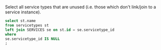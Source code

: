 Select all service types that are unused (i.e. those which don't 
link/join to a service instance). 

```sql
select st.name
from servicetypes st
left join SERVICES se on st.id = se.servicetype_id
where
se.servicetype_id IS NULL
; 
```